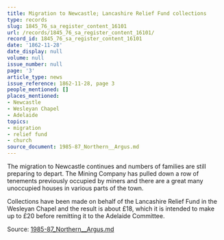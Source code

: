 ```yaml
---
title: Migration to Newcastle; Lancashire Relief Fund collections
type: records
slug: 1845_76_sa_register_content_16101
url: /records/1845_76_sa_register_content_16101/
record_id: 1845_76_sa_register_content_16101
date: '1862-11-28'
date_display: null
volume: null
issue_number: null
page: '3'
article_type: news
issue_reference: 1862-11-28, page 3
people_mentioned: []
places_mentioned:
- Newcastle
- Wesleyan Chapel
- Adelaide
topics:
- migration
- relief fund
- church
source_document: 1985-87_Northern__Argus.md
---
```


The migration to Newcastle continues and numbers of families are still preparing to depart.  The Mining Company has pulled down a row of tenements previously occupied by miners and there are a great many unoccupied houses in various parts of the town.

Collections have been made on behalf of the Lancashire Relief Fund in the Wesleyan Chapel and the result is about £18, which it is intended to make up to £20 before remitting it to the Adelaide Committee.

Source: [1985-87_Northern__Argus.md](/downloads/markdown/1985-87_Northern__Argus.md)
